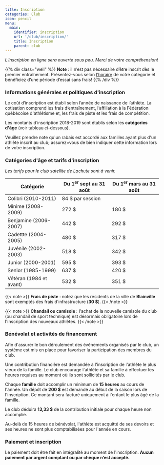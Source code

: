 ```yaml
---
title: Inscription
categories: Club
icon: pencil
menu:
  main:
    identifier: inscription
    url: '/club/inscription/'
    title: Inscription
    parent: club
---
```


_L'inscription en ligne sera ouverte sous peu. Merci de votre compréhension!_

{{% div class="well" %}}
**Note** : il n’est pas nécessaire d’être inscrit dès le premier entraînement. Présentez-vous selon [l’horaire](/club/entrainements) de votre catégorie et bénéficiez d’une période d’essai sans frais!
{{% /div %}}

### Informations générales et politiques d'inscription

Le coût d’inscription est établi selon l’année de naissance de l’athlète. La cotisation comprend les frais d’entraînement, l’affiliation à la Fédération québécoise d'athlétisme et, les frais de piste et les frais de compétition.

Les montants d’inscription 2018-2019 sont établis selon les **catégories d'âge** (voir tableau ci-dessous).

Veuillez prendre note qu'un rabais est accordé aux familles ayant plus d'un athlète inscrit au club; assurez=vous de bien indiquer cette information lors de votre inscription.

### Catégories d'âge et tarifs d'inscription

_Les tarifs pour le club satellite de Lachute sont à venir._

| Catégorie               | Du 1<sup>er</sup> sept au 31 août | Du 1<sup>er</sup> mars au 31 août |
| ----------------------- | --------------------------------- | --------------------------------  |
| Colibri (2010-2011)     | 84 $ par session                  |
| Minime (2008-2009)      | 272 $                             | 180 $
| Benjamine (2006-2007)   | 442 $                             | 292 $
| Cadettte (2004-2005)    | 480 $                             | 317 $
| Juvénile (2002-2003)    | 518 $                             | 342 $
| Junior (2000-2001)      | 595 $                             | 393 $
| Senior (1985-1999)      | 637 $                             | 420 $
| Vétéran (1984 et avant) | 532 $                             | 351 $

{{< note >}}
**Frais de piste** : notez que les résidents de la ville de **Blainville** sont exemptés des frais d'infrastructure (**30 $**).
{{< /note >}}

{{< note >}}
**Chandail ou camisole :** l'achat de la nouvelle camisole du club (ou chandail de sport technique) est désormais obligatoire lors de l'inscription des nouveaux athlètes.
{{< /note >}}

<!--
### Catégories d'âge et tarifs d'inscription (club Lachute)

| Catégorie               | Cotisation   |
| ----------------------- | ------------ |
| Benjamine (2005-2006)   | 90 $         |
| Cadette (2003-2004)     | 100 $        |
| Juvénile (2001-2002)    | 110 $        |
-->

### Bénévolat et activités de financement

Afin d'assurer le bon déroulement des événements organisés par le club, un système est mis en place pour favoriser la participation des membres du club.

Une contribution financière est demandée à l'inscription de l'athlète le plus vieux de la famille. Le club encourage l'athlète et sa famille à effectuer les heures requises au moment où ils sont sollicités par le club.

Chaque **famille** doit accomplir un minimum de **15 heures** au cours de l'année. Un dépôt de **200 $** est demandé au début de la saison lors de l'inscription. Ce montant sera facturé uniquement à l'enfant le plus âgé de la famille.

Le club déduira **13,33 $** de la contribution initiale pour chaque heure non accomplie.

Au-delà de 15 heures de bénévolat, l'athlète est acquitté de ses devoirs et ses heures ne sont plus comptabilisées pour l'année en cours.

<!-- TODO: Refaire document bénévolat à jour -->
<!--Pour tous les détails, consultez le [document](https://corsaire-chaparral.org/assets/docs/systeme-contribution-benevolat.pdf) concernant le système de contribution de bénévolat.-->

### Paiement et inscription

Le paiement doit être fait en intégralité au moment de l'inscription. **Aucun paiement par argent comptant ou par chèque n’est accepté.**
